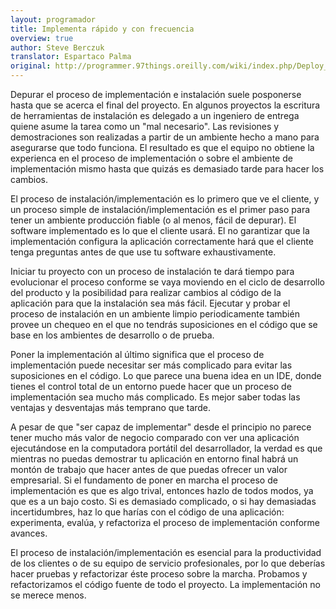 ```yaml
---
layout: programador
title: Implementa rápido y con frecuencia
overview: true
author: Steve Berczuk
translator: Espartaco Palma
original: http://programmer.97things.oreilly.com/wiki/index.php/Deploy_Early_and_Often
---
```


Depurar el proceso de implementación e instalación suele posponerse
hasta que se acerca el final del proyecto. En algunos proyectos la
escritura de herramientas de instalación es delegado a un ingeniero de
entrega quiene asume la tarea como un "mal necesario". Las revisiones y
demostraciones son realizadas a partir de un ambiente hecho a mano para
asegurarse que todo funciona. El resultado es que el equipo no obtiene
la experienca en el proceso de implementación o sobre el ambiente de
implementación mismo hasta que quizás es demasiado tarde para hacer los
cambios.

El proceso de instalación/implementación es lo primero que ve el
cliente, y un proceso simple de instalación/implementación es el primer
paso para tener un ambiente producción fiable (o al menos, fácil de
depurar). El software implementado es lo que el cliente usará. El no
garantizar que la implementación configura la aplicación correctamente
hará que el cliente tenga preguntas antes de que use tu software
exhaustivamente.

Iniciar tu proyecto con un proceso de instalación te dará tiempo para
evolucionar el proceso conforme se vaya moviendo en el ciclo de
desarrollo del producto y la posibilidad para realizar cambios al código
de la aplicación para que la instalación sea más fácil. Ejecutar y
probar el proceso de instalación en un ambiente limpio periodicamente
también provee un chequeo en el que no tendrás suposiciones en el código
que se base en los ambientes de desarrollo o de prueba.

Poner la implementación al último significa que el proceso de
implementación puede necesitar ser más complicado para evitar las
suposiciones en el código. Lo que parece una buena idea en un IDE, donde
tienes el control total de un entorno puede hacer que un proceso de
implementación sea mucho más complicado. Es mejor saber todas las
ventajas y desventajas más temprano que tarde.

A pesar de que "ser capaz de implementar" desde el principio no parece
tener mucho más valor de negocio comparado con ver una aplicación
ejecutándose en la computadora portátil del desarrollador, la verdad es
que mientras no puedas demostrar tu aplicación en entorno final habrá un
montón de trabajo que hacer antes de que puedas ofrecer un valor
empresarial. Si el fundamento de poner en marcha el proceso de
implementación es que es algo trival, entonces hazlo de todos modos, ya
que es a un bajo costo. Si es demasiado complicado, o si hay demasiadas
incertidumbres, haz lo que harías con el código de una aplicación:
experimenta, evalúa, y refactoriza el proceso de implementación conforme
avances.

El proceso de instalación/implementación es esencial para la
productividad de los clientes o de su equipo de servicio profesionales,
por lo que deberías hacer pruebas y refactorizar éste proceso sobre la
marcha. Probamos y refactorizamos el código fuente de todo el proyecto.
La implementación no se merece menos.

